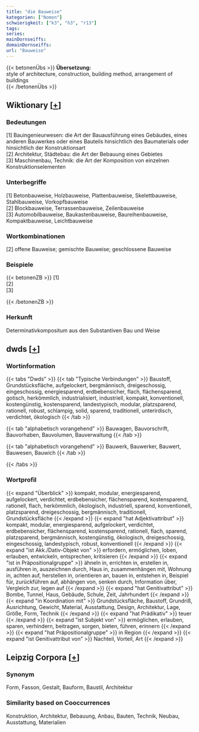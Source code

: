 ```yaml
---
title: "die Bauweise"
kategorien: ["Nomen"]
schwierigkeit: ["k3", "h3", "r13"]
tags:
series:
mainDornseiffs:
domainDornseiffs:
url: "Bauweise"
---
```


{{< betonenÜbs >}}
**Übersetzung:**  
style of architecture, construction, building  method, arrangement  of buildings  
{{< /betonenÜbs >}}

## Wiktionary [[+](https://de.wiktionary.org/wiki/Bauweise)]

### Bedeutungen
[1] Bauingenieurwesen: die Art der Bauausführung eines Gebäudes, eines anderen Bauwerkes oder eines Bauteils hinsichtlich des Baumaterials oder hinsichtlich der Konstruktionsart  
[2] Architektur, Städtebau: die Art der Bebauung eines Gebietes  
[3] Maschinenbau, Technik: die Art der Komposition von einzelnen Konstruktionselementen  

### Unterbegriffe
[1] Betonbauweise, Holzbauweise, Plattenbauweise, Skelettbauweise, Stahlbauweise, Vorkopfbauweise  
[2] Blockbauweise, Terrassenbauweise, Zeilenbauweise  
[3] Automobilbauweise, Baukastenbauweise, Baureihenbauweise, Kompaktbauweise, Leichtbauweise  

### Wortkombinationen
[2] offene Bauweise; gemischte Bauweise; geschlossene Bauweise  

### Beispiele
{{< betonenZB >}}
[1]  
[2]  
[3]  

{{< /betonenZB >}}
### Herkunft
Determinativkompositum aus den Substantiven Bau und Weise  



## dwds [[+](https://www.dwds.de/wb/Bauweise)]

### Wortinformation
{{< tabs "Dwds" >}}
{{< tab "Typische Verbindungen" >}}
Baustoff, Grundstücksfläche, aufgelockert, bergmännisch, dreigeschossig, eingeschossig, energiesparend, erdbebensicher, flach, flächensparend, gotisch, herkömmlich, industrialisiert, industriell, kompakt, konventionell, kostengünstig, kostensparend, landestypisch, modular, platzsparend, rationell, robust, schlampig, solid, sparend, traditionell, unterirdisch, verdichtet, ökologisch
{{< /tab >}}

{{< tab "alphabetisch vorangehend" >}}
Bauwagen, Bauvorschrift, Bauvorhaben, Bauvolumen, Bauverwaltung
{{< /tab >}}

{{< tab "alphabetisch vorangehend" >}}
Bauwerk, Bauwerker, Bauwert, Bauwesen, Bauwich
{{< /tab >}}

{{< /tabs >}}

### Wortprofil
{{< expand "Überblick" >}} kompakt, modular, energiesparend, aufgelockert, verdichtet, erdbebensicher, flächensparend, kostensparend, rationell, flach, herkömmlich, ökologisch, industriell, sparend, konventionell, platzsparend, dreigeschossig, bergmännisch, traditionell, Grundstücksfläche {{< /expand >}}
{{< expand "hat Adjektivattribut" >}} kompakt, modular, energiesparend, aufgelockert, verdichtet, erdbebensicher, flächensparend, kostensparend, rationell, flach, sparend, platzsparend, bergmännisch, kostengünstig, ökologisch, dreigeschossig, eingeschossig, landestypisch, robust, konventionell {{< /expand >}}
{{< expand "ist Akk./Dativ-Objekt von" >}} erfordern, ermöglichen, loben, erlauben, entwickeln, entsprechen, kritisieren {{< /expand >}}
{{< expand "ist in Präpositionalgruppe" >}} ähneln in, errichten in, erstellen in, ausführen in, auszeichnen durch, Haus in, zusammenhängen mit, Wohnung in, achten auf, herstellen in, orientieren an, bauen in, entstehen in, Beispiel für, zurückführen auf, abhängen von, senken durch, Information über, Vergleich zur, legen auf {{< /expand >}}
{{< expand "hat Genitivattribut" >}} Bombe, Tunnel, Haus, Gebäude, Schule, Zeit, Jahrhundert {{< /expand >}}
{{< expand "in Koordination mit" >}} Grundstücksfläche, Baustoff, Grundriß, Ausrichtung, Gewicht, Material, Ausstattung, Design, Architektur, Lage, Größe, Form, Technik {{< /expand >}}
{{< expand "hat Prädikativ" >}} teuer {{< /expand >}}
{{< expand "ist Subjekt von" >}} ermöglichen, erlauben, sparen, verhindern, beitragen, sorgen, bieten, führen, erinnern {{< /expand >}}
{{< expand "hat Präpositionalgruppe" >}} in Region {{< /expand >}}
{{< expand "ist Genitivattribut von" >}} Nachteil, Vorteil, Art {{< /expand >}}

## Leipzig Corpora [[+](https://corpora.uni-leipzig.de/en/res?word=Bauweise&corpusId=deu_newscrawl-public_2018)]


### Synonym
Form, Fasson, Gestalt, Bauform, Baustil, Architektur


### Similarity based on Cooccurrences
Konstruktion, Architektur, Bebauung, Anbau, Bauten, Technik, Neubau, Ausstattung, Materialien

